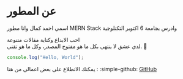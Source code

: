 # عن المطور

اسمي احمد كمال وانا مطور MERN Stack وادرس بجامعة 6 اكتوبر التكنلوجية

احب الابداع وكتابة مقالات متنوعة
<br>
لدي عشق لا ينتهي بكل ما هو مفتوح المصدر، وكل ما هو تقني. :blue_heart:

```js title="Hello, World"
console.log("Hello, World");
```

يمكنك الاتطلاع على بعض اعمالي من هنا : :simple-github: <a href="https://www.github.com/abokamal09">GitHub</a>
